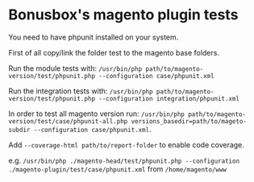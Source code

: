 # Bonusbox's magento plugin tests

You need to have phpunit installed on your system. 

First of all copy/link the folder test to the magento base folders.

Run the module tests with: 
`/usr/bin/php path/to/magento-version/test/phpunit.php --configuration case/phpunit.xml`

Run the integration tests with: 
`/usr/bin/php path/to/magento-version/test/phpunit.php --configuration integration/phpunit.xml`

In order to test all magento version run: 
`/usr/bin/php path/to/magento-version/test/case/phpunit-all.php versions_basedir=path/to/mageto-subdir --configuration case/phpunit.xml`.

Add `--coverage-html path/to/report-folder` to enable code coverage.

e.g. `/usr/bin/php ./magento-head/test/phpunit.php --configuration ./magento-plugin/test/case/phpunit.xml` from `/home/magento/www`